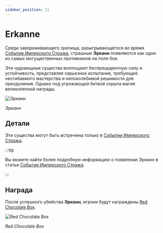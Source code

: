```yaml
---
sidebar_position: 11
---
```


# Erkanne

Среди завораживающего зрелища, разыгрывающегося во время [События Имперского Стража](/events/imperial-guardian), страшные **Эрканн** появляются как одни из самых могущественных противников на поле боя.

Эти чудовищные существа воплощают беспрецедентную силу и устойчивость, представляя серьезное испытание, требующее несгибаемого мастерства и непоколебимой решимости для преодоления. Однако под угрожающей битвой скрыта магия великолепной награды.

![Эрканн](/img/monsters/special/others/erkanne.jpg)

_Эрканн_

## Детали

Эти существа могут быть встречены только в [Событии Имперского Стража](/events/imperial-guardian).

:::tip

Вы можете найти более подробную информацию о появлении Эрканн в статье [События Имперского Стража](/events/imperial-guardian).

:::

## Награда

После успешного убийства **Эрканн**, игроки будут награждены [Red Chocolate Box](/items/item-bags/misc/red-chocolate-box).

![Red Chocolate Box](/img/items/item-bags/red-chocolate-box.png)

_Red Chocolate Box_
